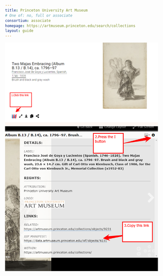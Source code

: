 ```yaml
---
title: Princeton University Art Museum
# One of: no, full or associate
consortium: associate 
homepage: https://artmuseum.princeton.edu/search/collections
layout: guide
---
```


![Click the IIIF button](princeton-1.png)
![Then click the i button, and copy the IIIF manifest link](princeton-2.png)
